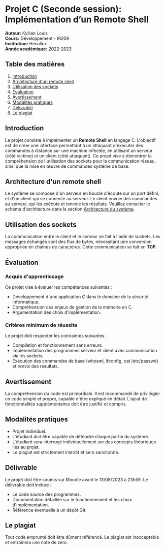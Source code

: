 # Projet C (Seconde session): Implémentation d’un Remote Shell

**Auteur:** Kyllian Louis  
**Cours:** Développement - IR209  
**Institution:** Henallux  
**Année académique:** 2022-2023  

## Table des matières
1. [Introduction](#introduction)
2. [Architecture d'un remote shell](#architecture-dun-remote-shell)
3. [Utilisation des sockets](#utilisation-des-sockets)
4. [Évaluation](#évaluation)
5. [Avertissement](#avertissement)
6. [Modalités pratiques](#modalités-pratiques)
7. [Délivrable](#délivrable)
8. [Le plagiat](#le-plagiat)

## Introduction
Le projet consiste à implémenter un **Remote Shell** en langage C. L'objectif est de créer une interface permettant à un attaquant d'exécuter des commandes à distance sur une machine infectée, en utilisant un serveur (côté victime) et un client (côté attaquant). Ce projet vise à démontrer la compréhension de l'utilisation des sockets pour la communication réseau, ainsi que la mise en œuvre de commandes système de base.

## Architecture d'un remote shell
Le système se compose d'un serveur en boucle d'écoute sur un port défini, et d'un client qui se connecte au serveur. Le client envoie des commandes au serveur, qui les exécute et renvoie les résultats. Veuillez consulter le schéma d'architecture dans la section [Architecture du système](#architecture-du-système).

## Utilisation des sockets
La communication entre le client et le serveur se fait à l'aide de sockets. Les messages échangés sont des flux de bytes, nécessitant une conversion appropriée en chaînes de caractères. Cette communication se fait en **TCP**.

## Évaluation
### Acquis d'apprentissage
Ce projet vise à évaluer les compétences suivantes :
- Développement d'une application C dans le domaine de la sécurité informatique.
- Compréhension des enjeux de gestion de la mémoire en C.
- Argumentation des choix d'implémentation.

### Critères minimum de réussite
Le projet doit respecter les contraintes suivantes :
- Compilation et fonctionnement sans erreurs.
- Implémentation des programmes serveur et client avec communication via les sockets.
- Exécution des commandes de base (whoami, ifconfig, cat /etc/passwd) et renvoi des résultats.

## Avertissement
La compréhension du code est primordiale. Il est recommandé de privilégier un code simple et propre, capable d'être expliqué en détail. L'ajout de fonctionnalités supplémentaires doit être justifié et compris.

## Modalités pratiques
- Projet individuel.
- L'étudiant doit être capable de défendre chaque partie du système.
- L'étudiant sera interrogé individuellement sur des concepts théoriques liés au projet.
- Le plagiat est strictement interdit et sera sanctionné.

## Délivrable
Le projet doit être soumis sur Moodle avant le 13/08/2023 à 23h59. Le délivrable doit inclure :
- Le code source des programmes.
- Documentation détaillée sur le fonctionnement et les choix d'implémentation.
- Référence éventuelle à un dépôt Git.

## Le plagiat
Tout code emprunté doit être dûment référencé. Le plagiat est inacceptable et entraînera une note de zéro.
